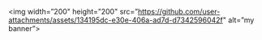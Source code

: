 <p align=”center”>

<img width=”200" height=”200" src=”https://github.com/user-attachments/assets/134195dc-e30e-406a-ad7d-d7342596042f" alt=”my banner”>

</p>